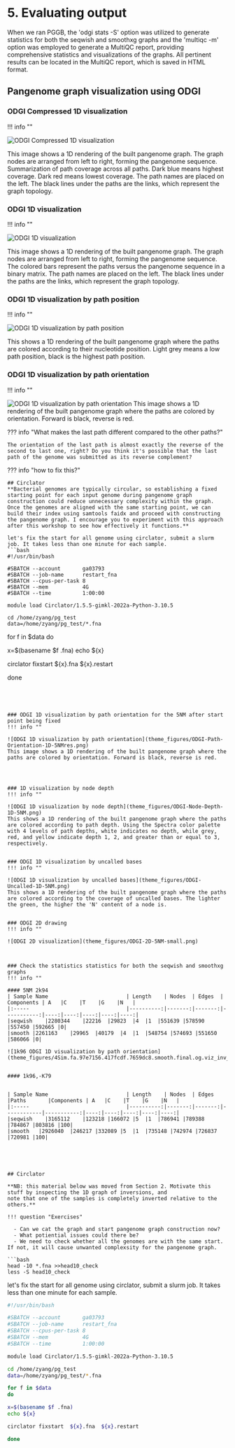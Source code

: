 # 5. Evaluating output
When we ran PGGB, the 'odgi stats -S' option was utilized to generate statistics for both the seqwish and smoothxg graphs and the 'multiqc -m' option was employed to generate a MultiQC report, providing comprehensive statistics and visualizations of the graphs. All pertinent results can be located in the MultiQC report, which is saved in HTML format.


## Pangenome graph visualization using ODGI 

### ODGI Compressed 1D visualization
!!! info ""
  
![ODGI Compressed 1D visualization](theme_figures/ODGI-Compressed-1D-5NM.png)

This image shows a 1D rendering of the built pangenome graph. The graph nodes are arranged from left to right, forming the pangenome sequence. Summarization of path coverage across all paths. Dark blue means highest coverage. Dark red means lowest coverage. The path names are placed on the left. The black lines under the paths are the links, which represent the graph topology.

### ODGI 1D visualization
!!! info ""
 
![ODGI 1D visualization](theme_figures/ODGI-1D-5NM.png)

This image shows a 1D rendering of the built pangenome graph. The graph nodes are arranged from left to right, forming the pangenome sequence. The colored bars represent the paths versus the pangenome sequence in a binary matrix. The path names are placed on the left. The black lines under the paths are the links, which represent the graph topology.


### ODGI 1D visualization by path position
!!! info ""


![ODGI 1D visualization by path position](theme_figures/ODGI-Path-Position-1D-5NM.png)

This shows a 1D rendering of the built pangenome graph where the paths are colored according to their nucleotide position. Light grey means a low path position, black is the highest path position.

### ODGI 1D visualization by path orientation
!!! info ""

![ODGI 1D visualization by path orientation](theme_figures/ODGI-Path-Orientation-1D-5NM.png)
This image shows a 1D rendering of the built pangenome graph where the paths are colored by orientation. Forward is black, reverse is red.

 
??? info "What makes the last path different compared to the other paths?"

    The orientation of the last path is almost exactly the reverse of the second to last one, right? Do you think it's possible that the last path of the genome was submitted as its reverse complement? 

??? info "how to fix this?"

    ## Circlator
    **Bacterial genomes are typically circular, so establishing a fixed starting point for each input genome during pangenome graph construction could reduce unnecessary complexity within the graph. Once the genomes are aligned with the same starting point, we can build their index using samtools faidx and proceed with constructing the pangenome graph. I encourage you to experiment with this approach after this workshop to see how effectively it functions.**

    let's fix the start for all genome using circlator, submit a slurm job. It takes less than one minute for each sample. 
    ```bash
    #!/usr/bin/bash

    #SBATCH --account       ga03793
    #SBATCH --job-name      restart_fna
    #SBATCH --cpus-per-task 8
    #SBATCH --mem           4G
    #SBATCH --time          1:00:00

    module load Circlator/1.5.5-gimkl-2022a-Python-3.10.5

    cd /home/zyang/pg_test
    data=/home/zyang/pg_test/*.fna

   for f in $data
   do

   x=$(basename $f .fna)
   echo ${x}

   circlator fixstart  ${x}.fna  ${x}.restart

  done
  ```




### ODGI 1D visualization by path orientation for the 5NM after start point being fixed
!!! info ""

![ODGI 1D visualization by path orientation](theme_figures/ODGI-Path-Orientation-1D-5NMres.png)
This image shows a 1D rendering of the built pangenome graph where the paths are colored by orientation. Forward is black, reverse is red.




### 1D visualization by node depth
!!! info ""

![ODGI 1D visualization by node depth](theme_figures/ODGI-Node-Depth-1D-5NM.png)
This shows a 1D rendering of the built pangenome graph where the paths are colored according to path depth. Using the Spectra color palette with 4 levels of path depths, white indicates no depth, while grey, red, and yellow indicate depth 1, 2, and greater than or equal to 3, respectively.


### ODGI 1D visualization by uncalled bases
!!! info ""

![ODGI 1D visualization by uncalled bases](theme_figures/ODGI-Uncalled-1D-5NM.png)
This shows a 1D rendering of the built pangenome graph where the paths are colored according to the coverage of uncalled bases. The lighter the green, the higher the 'N' content of a node is.


### ODGI 2D drawing
!!! info ""

![ODGI 2D visualization](theme_figures/ODGI-2D-5NM-small.png)



### Check the statistics statistics for both the seqwish and smoothxg graphs
!!! info ""

#### 5NM 2k94
| Sample Name                         | Length    | Nodes  | Edges  | Components | A   |C    |T    |G    |N   |
|:-----                               |----------:|-------:|-------:|-----------:|----:|----:|----:|----:|----:|
|seqwish	|2280344	|22216	|29823	|4	|1	|551639	|578590	|557450	|592665	|0|
|smooth	|2261163	|29965	|40179	|4	|1	|548754	|574693	|551650	|586066	|0|

![1k96 ODGI 1D visualization by path orientation](theme_figures/4Sim.fa.97e7156.417fcdf.7659dc8.smooth.final.og.viz_inv_multiqc.png)


#### 1k96,-K79


| Sample Name                         | Length    | Nodes  | Edges  |Paths       |Components | A   |C    |T    |G    |N   |
|:-----                               |----------:|-------:|-------:|------------|-----------:|----:|----:|----:|----:|----:|
|seqwish	|3165112	|123218	|166072	|5	|1	|786941	|789388	|784867	|803816	|100|
|smooth	  |2926040	|246217	|332089	|5	|1	|735148	|742974	|726837	|720981 |100|





## Circlator

**NB: this material below was moved from Section 2. Motivate this stuff by inspecting the 1D graph of inversions, and
note that one of the samples is completely inverted relative to the others.**

!!! question "Exercises"

    - Can we cat the graph and start pangenome graph construction now? 
    - What potiential issues could there be? 
    - We need to check whether all the genomes are with the same start. If not, it will cause unwanted complexsity for the pangenome graph. 
    
```bash
head -10 *.fna >>head10_check
less -S head10_check
```
let's fix the start for all genome using circlator, submit a slurm job. It takes less than one minute for each sample. 
```bash
#!/usr/bin/bash

#SBATCH --account       ga03793
#SBATCH --job-name      restart_fna
#SBATCH --cpus-per-task 8
#SBATCH --mem           4G
#SBATCH --time          1:00:00

module load Circlator/1.5.5-gimkl-2022a-Python-3.10.5

cd /home/zyang/pg_test
data=/home/zyang/pg_test/*.fna

for f in $data
do

x=$(basename $f .fna)
echo ${x}

circlator fixstart  ${x}.fna  ${x}.restart

done
```

